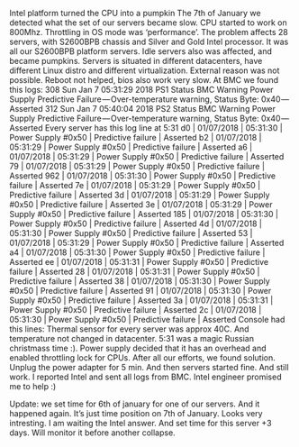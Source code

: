 Intel platform turned the CPU into a pumpkin
The 7th of January we detected what the set of our servers became slow. CPU started to work on 800Mhz. Throttling in OS mode was ‘performance’.
The problem affects 28 servers, with S2600BPB chassis and Silver and Gold Intel processor. It was all our S2600BPB platform servers.
Idle servers also was affected, and became pumpkins.
Servers is situated in different datacenters, have different Linux distro and different virtualization.
External reason was not possible.
Reboot not helped, bios also work very slow.
At BMC we found this logs:
308 Sun Jan 7 05:31:29 2018 PS1 Status BMC Warning Power Supply Predictive Failure — Over-temperature warning, Status Byte: 0x40 — Asserted
312 Sun Jan 7 05:40:04 2018 PS2 Status BMC Warning Power Supply Predictive Failure — Over-temperature warning, Status Byte: 0x40 — Asserted
Every server has this log line at 5:31
d0 | 01/07/2018 | 05:31:30 | Power Supply #0x50 | Predictive failure | Asserted
b2 | 01/07/2018 | 05:31:29 | Power Supply #0x50 | Predictive failure | Asserted
a6 | 01/07/2018 | 05:31:29 | Power Supply #0x50 | Predictive failure | Asserted
79 | 01/07/2018 | 05:31:29 | Power Supply #0x50 | Predictive failure | Asserted
962 | 01/07/2018 | 05:31:30 | Power Supply #0x50 | Predictive failure | Asserted
7e | 01/07/2018 | 05:31:29 | Power Supply #0x50 | Predictive failure | Asserted
3d | 01/07/2018 | 05:31:29 | Power Supply #0x50 | Predictive failure | Asserted
3e | 01/07/2018 | 05:31:29 | Power Supply #0x50 | Predictive failure | Asserted
185 | 01/07/2018 | 05:31:30 | Power Supply #0x50 | Predictive failure | Asserted
4d | 01/07/2018 | 05:31:30 | Power Supply #0x50 | Predictive failure | Asserted
53 | 01/07/2018 | 05:31:29 | Power Supply #0x50 | Predictive failure | Asserted
a4 | 01/07/2018 | 05:31:30 | Power Supply #0x50 | Predictive failure | Asserted
ee | 01/07/2018 | 05:31:31 | Power Supply #0x50 | Predictive failure | Asserted
28 | 01/07/2018 | 05:31:31 | Power Supply #0x50 | Predictive failure | Asserted
38 | 01/07/2018 | 05:31:30 | Power Supply #0x50 | Predictive failure | Asserted
91 | 01/07/2018 | 05:31:30 | Power Supply #0x50 | Predictive failure | Asserted
3a | 01/07/2018 | 05:31:31 | Power Supply #0x50 | Predictive failure | Asserted
2c | 01/07/2018 | 05:31:30 | Power Supply #0x50 | Predictive failure | Asserted
Console had this lines:
Thermal sensor for every server was approx 40C. And temperature not changed in datacenter.
5:31 was a magic Russian christmass time :). Power supply decided that it has an overhead and enabled throttling lock for CPUs.
After all our efforts, we found solution. Unplug the power adapter for 5 min. And then servers started fine. And still work.
I reported Intel and sent all logs from BMC. Intel engineer promised me to help :)


Update: we set time for 6th of january for one of our servers. And it happened again. It’s just time position on 7th of January. Looks very intresting. I am waiting the Intel answer. And set time for this server +3 days. Will monitor it before another collapse.
